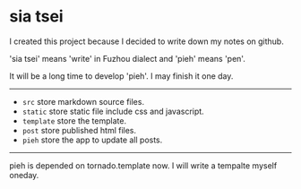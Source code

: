 # sia tsei

I created this project because I decided to write down my notes on github.

'sia tsei' means 'write' in Fuzhou dialect and 'pieh' means 'pen'.

It will be a long time to develop 'pieh'.
I may finish it one day.

------

+ `src` store markdown source files.
+ `static` store static file include css and javascript.
+ `template` store the template.
+ `post` store published html files.
+ `pieh` store the app to update all posts.

------

pieh is depended on tornado.template now.
I will write a tempalte myself oneday.

